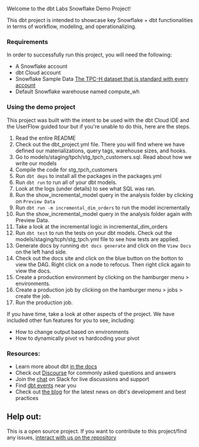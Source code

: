 Welcome to the dbt Labs Snowflake Demo Project! 

This dbt project is intended to showcase key Snowflake + dbt functionalities in terms of 
workflow, modeling, and operationalizing. 

### Requirements
In order to successfully run this project, you will need the following: 

- A Snowflake account
- dbt Cloud account
- Snowflake Sample Data [The TPC-H dataset that is standard with every account](https://docs.snowflake.com/en/user-guide/sample-data-tpch.html)
- Default Snowflake warehouse named compute_wh 

### Using the demo project

This project was built with the intent to be used with the dbt Cloud IDE and the UserFlow guided tour but 
if you're unable to do this, here are the steps. 

1. Read the entire README
2. Check out the dbt_project.yml file. There you will find where we have defined our materializations, query tags, warehouse sizes, and hooks.
3. Go to models/staging/tpch/stg_tpch_customers.sql. Read about how we write our models 
4. Compile the code for stg_tpch_customers 
5. Run `dbt deps` to install all the packages in the packages.yml 
6. Run `dbt run` to run all of your dbt models.
7. Look at the logs (under details) to see what SQL was ran.
8. Run the show_incremental_model query in the analysis folder by clicking on `Preview Data`
9. Run `dbt run -m incremental_dim_orders` to run the model incrementally 
10. Run the show_incremental_model query in the analysis folder again with Preview Data. 
11. Take a look at the incremental logic in incremental_dim_orders 
12. Run `dbt test` to run the tests on your dbt models. Check out the models/staging/tcph/stg_tpch.yml file to see how tests are applied.
13. Generate docs by running `dbt docs generate` and click on the `View Docs` on the left hand side. 
14. Check out the docs site and click on the blue button on the botton to view the DAG. Right click on a node to refocus. Then right click again to view the docs.
15. Create a production environment by clicking on the hamburger menu > environments. 
16. Create a production job by clicking on the hamburger menu > jobs > create the job.
17. Run the production job. 

If you have time, take a look at other aspects of the project. We have included other fun features for you to see, including:
- How to change output based on environments 
- How to dynamically pivot vs hardcoding your pivot

### Resources:
- Learn more about dbt [in the docs](https://docs.getdbt.com/docs/introduction)
- Check out [Discourse](https://discourse.getdbt.com/) for commonly asked questions and answers
- Join the [chat](http://slack.getdbt.com/) on Slack for live discussions and support
- Find [dbt events](https://events.getdbt.com) near you
- Check out [the blog](https://blog.getdbt.com/) for the latest news on dbt's development and best practices

## Help out:
This is a open source project. If you want to contribute to this project/find any issues, [interact with us on the repository](https://github.com/dbt-labs/dbt-cloud-snowflake-demo-template)
